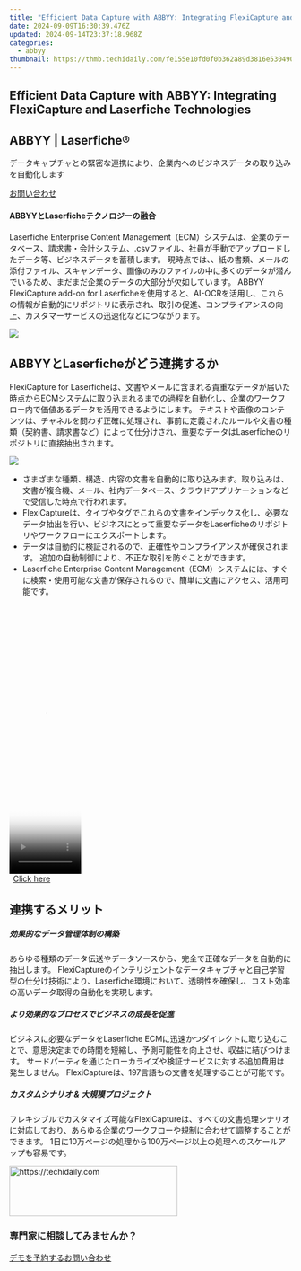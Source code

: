 ```yaml
---
title: "Efficient Data Capture with ABBYY: Integrating FlexiCapture and Laserfiche Technologies"
date: 2024-09-09T16:30:39.476Z
updated: 2024-09-14T23:37:18.968Z
categories:
  - abbyy
thumbnail: https://thmb.techidaily.com/fe155e10fd0f0b362a89d3816e5304905834b00a072a292f551331a265718bf7.jpg
---
```


## Efficient Data Capture with ABBYY: Integrating FlexiCapture and Laserfiche Technologies

## 

## ABBYY | Laserfiche® 

データキャプチャとの緊密な連携により、企業内へのビジネスデータの取り込みを自動化します

[お問い合わせ](https://tools.techidaily.com/abbyy/products/)

#### ABBYYとLaserficheテクノロジーの融合 

Laserfiche Enterprise Content Management（ECM）システムは、企業のデータベース、請求書・会計システム、.csvファイル、社員が手動でアップロードしたデータ等、ビジネスデータを蓄積します。 現時点では、、紙の書類、メールの添付ファイル、スキャンデータ、画像のみのファイルの中に多くのデータが潜んでいるため、まだまだ企業のデータの大部分が欠如しています。 ABBYY FlexiCapture add-on for Laserficheを使用すると、AI-OCRを活用し、これらの情報が自動的にリポジトリに表示され、取引の促進、コンプライアンスの向上、カスタマーサービスの迅速化などにつながります。

![](https://content.abbyy.com/-/media/project/abbyy/abbyy/solutions/digital-onboarding/overview-image.jpg?h=716&iar=0&w=1272)

## ABBYYとLaserficheがどう連携するか 

FlexiCapture for Laserficheは、文書やメールに含まれる貴重なデータが届いた時点からECMシステムに取り込まれるまでの過程を自動化し、企業のワークフロー内で価値あるデータを活用できるようにします。 テキストや画像のコンテンツは、チャネルを問わず正確に処理され、事前に定義されたルールや文書の種類（契約書、請求書など）によって仕分けされ、重要なデータはLaserficheのリポジトリに直接抽出されます。

![](https://content.abbyy.com/-/media/project/abbyy/abbyy/products/timeline/timeline_overview_2.jpg?h=716&iar=0&w=1272)

* さまざまな種類、構造、内容の文書を自動的に取り込みます。取り込みは、文書が複合機、メール、社内データベース、クラウドアプリケーションなどで受信した時点で行われます。
* FlexiCaptureは、タイプやタグでこれらの文書をインデックス化し、必要なデータ抽出を行い、ビジネスにとって重要なデータをLaserficheのリポジトリやワークフローにエクスポートします。
* データは自動的に検証されるので、正確性やコンプライアンスが確保されます。 追加の自動制御により、不正な取引を防ぐことができます。
* Laserfiche Enterprise Content Management（ECM）システムには、すぐに検索・使用可能な文書が保存されるので、簡単に文書にアクセス、活用可能です。

<!-- affiliate ads begin -->
<span id="1975636">
					<video width="128" height="480" style="cursor:pointer"
           poster="//a.impactradius-go.com/display-clicktoplayimage/1975636.png"
           onclick="if(!this.playClicked){this.play();this.setAttribute('controls',true);this.playClicked=true;}">
	   <source src="//a.impactradius-go.com/display-ad/22993-1975636">
	   <img src="//a.impactradius-go.com/display-clicktoplayimage/1975636.png" style="border: none; height: 100%; width: 100%; object-fit: contain">
	</video>
	<div style="width:80px;text-align:center"><a href="javascript:window.open(decodeURIComponent('https%3A%2F%2Fhomestyler.sjv.io%2Fc%2F5597632%2F1975636%2F22993'), '_blank');void(0);">Click here</a></div>
</span>
<img height="0" width="0" src="https://imp.pxf.io/i/5597632/1975636/22993" style="position:absolute;visibility:hidden;" border="0" />
<!-- affiliate ads end -->

## 連携するメリット 

##### 効果的なデータ管理体制の構築 

あらゆる種類のデータ伝送やデータソースから、完全で正確なデータを自動的に抽出します。 FlexiCaptureのインテリジェントなデータキャプチャと自己学習型の仕分け技術により、Laserfiche環境において、透明性を確保し、コスト効率の高いデータ取得の自動化を実現します。

##### より効果的なプロセスでビジネスの成長を促進 

ビジネスに必要なデータをLaserfiche ECMに迅速かつダイレクトに取り込むことで、意思決定までの時間を短縮し、予測可能性を向上させ、収益に結びつけます。 サードパーティを通じたローカライズや検証サービスに対する追加費用は発生しません。 FlexiCaptureは、197言語もの文書を処理することが可能です。

##### カスタムシナリオ & 大規模プロジェクト 

フレキシブルでカスタマイズ可能なFlexiCaptureは、すべての文書処理シナリオに対応しており、あらゆる企業のワークフローや規制に合わせて調整することができます。 1日に10万ページの処理から100万ページ以上の処理へのスケールアップも容易です。

<!-- affiliate ads begin -->
<a href="https://aligracehair.sjv.io/c/5597632/2135399/19272" target="_top" id="2135399">
  <img src="//a.impactradius-go.com/display-ad/19272-2135399" border="0" alt="https://techidaily.com" width="300" height="90"/>
</a>
<img height="0" width="0" src="https://aligracehair.sjv.io/i/5597632/2135399/19272" style="position:absolute;visibility:hidden;" border="0" />
<!-- affiliate ads end -->

### 専門家に相談してみませんか？

[デモを予約する](https://tools.techidaily.com/abbyy/products/)[お問い合わせ](https://tools.techidaily.com/abbyy/products/)

<ins class="adsbygoogle"
     style="display:block"
     data-ad-format="autorelaxed"
     data-ad-client="ca-pub-7571918770474297"
     data-ad-slot="1223367746"></ins>

<ins class="adsbygoogle"
     style="display:block"
     data-ad-client="ca-pub-7571918770474297"
     data-ad-slot="8358498916"
     data-ad-format="auto"
     data-full-width-responsive="true"></ins>



